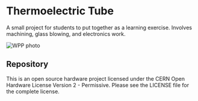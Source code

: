 # Thermoelectric Tube

A small project for students to put together as a learning exercise.
Involves machining, glass blowing, and electronics work.

![WPP photo](./coverart.png)

## Repository

This is an open source hardware project licensed under the CERN Open Hardware License Version 2 - Permissive.
Please see the LICENSE file for the complete license.

